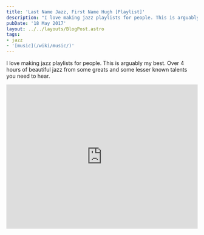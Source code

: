 ```yaml
---
title: 'Last Name Jazz, First Name Hugh [Playlist]'
description: "I love making jazz playlists for people. This is arguably my best."
pubDate: '18 May 2017'
layout: ../../layouts/BlogPost.astro
tags:
- jazz
- '[music](/wiki/music/)'
---
```


I love making jazz playlists for people. This is arguably my best. Over 4 hours of beautiful jazz from some greats and some lesser known talents you need to hear.

<iframe src="https://open.spotify.com/embed/playlist/0UsUxzlWnhtCLQUYp808PF" width="100%" height="380" frameborder="0" allowtransparency="true"></iframe>
